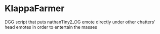 # KlappaFarmer
DGG script that puts nathanTiny2_OG emote directly under other chatters' head emotes in order to entertain the masses
